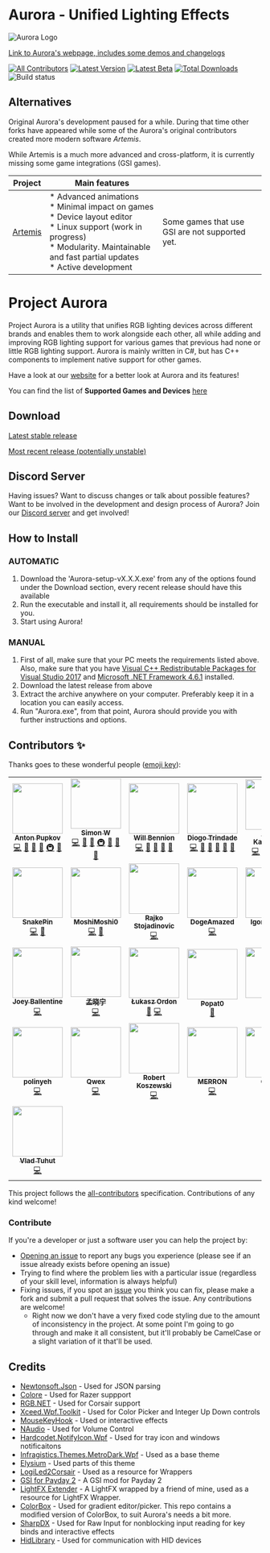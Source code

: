 # Aurora - Unified Lighting Effects
![Aurora Logo](http://i.imgur.com/ZkxyAyp.png)

[Link to Aurora's webpage, includes some demos and changelogs](http://project-aurora.com/)

[![All Contributors](https://img.shields.io/badge/all_contributors-17-orange.svg?style=flat-square)](#contributors-)
[![Latest Version](https://img.shields.io/github/v/release/Aurora-RGB/Aurora?label=latest)](https://github.com/Aurora-RGB/Aurora/releases/latest)
[![Latest Beta](https://img.shields.io/github/v/release/Aurora-RGB/Aurora?include_prereleases&label=beta)](https://github.com/Aurora-RGB/Aurora/releasest)
[![Total Downloads](https://img.shields.io/github/downloads/Aurora-RGB/Aurora/total.svg)](https://github.com/Aurora-RGB/Aurora/releases/latest)
![Build status](https://img.shields.io/badge/language-C%23-178600.svg)

## Alternatives
Original Aurora's development paused for a while. During that time other forks have appeared while some of the Aurora's original contributors created more modern software *Artemis*.

While Artemis is a much more advanced and cross-platform, it is currently missing some game integrations (GSI games).

| Project                                           | Main features                                                                                                                                                                                          |                                                |
|---------------------------------------------------|--------------------------------------------------------------------------------------------------------------------------------------------------------------------------------------------------------|------------------------------------------------|
| [Artemis](https://github.com/Artemis-RGB/Artemis) | * Advanced animations<br/>* Minimal impact on games<br/>* Device layout editor<br/>* Linux support (work in progress)<br/>* Modularity. Maintainable and fast partial updates<br/>* Active development | Some games that use GSI are not supported yet. |

# Project Aurora
Project Aurora is a utility that unifies RGB lighting devices across different brands and enables them to work alongside each other, all while adding and improving RGB lighting support for various games that previous had none or little RGB lighting support. Aurora is mainly written in C#, but has C++ components to implement native support for other games.

Have a look at our [website](https://www.project-aurora.com/) for a better look at Aurora and its features!

You can find the list of **Supported Games and Devices** [here](https://github.com/Aurora-RGB/Aurora/wiki/Supported-Games-&-Devices)

## Download

[Latest stable release](https://github.com/Aurora-RGB/Aurora/releases/latest)

[Most recent release (potentially unstable)](https://github.com/Aurora-RGB/Aurora/releases)

## Discord Server

Having issues? Want to discuss changes or talk about possible features? Want to be involved in the development and design process of Aurora? Join our [Discord server](https://discord.gg/YAuBmg9) and get involved!

## How to Install

### AUTOMATIC

1. Download the 'Aurora-setup-vX.X.X.exe' from any of the options found under the Download section, every recent release should have this available
2. Run the executable and install it, all requirements should be installed for you.
3. Start using Aurora!

### MANUAL

1. First of all, make sure that your PC meets the requirements listed above. Also, make sure that you have [Visual C++ Redistributable Packages for Visual Studio 2017](https://support.microsoft.com/en-gb/help/2977003/the-latest-supported-visual-c-downloads) and [Microsoft .NET Framework 4.6.1](https://www.microsoft.com/en-gb/download/details.aspx?id=49981) installed.
2. Download the latest release from above
3. Extract the archive anywhere on your computer. Preferably keep it in a location you can easily access.
4. Run "Aurora.exe", from that point, Aurora should provide you with further instructions and options.

## Contributors ✨

Thanks goes to these wonderful people ([emoji key](https://allcontributors.org/docs/en/emoji-key)):

<!-- ALL-CONTRIBUTORS-LIST:START - Do not remove or modify this section -->
<!-- prettier-ignore-start -->
<!-- markdownlint-disable -->
<table>
  <tr>
    <td align="center"><a href="https://github.com/antonpup"><img src="https://avatars2.githubusercontent.com/u/3421963?v=4?s=100" width="100px;" alt=""/><br /><sub><b>Anton Pupkov</b></sub></a><br /><a href="https://github.com/Aurora-RGB/Aurora/commits?author=antonpup" title="Code">💻</a> <a href="#question-antonpup" title="Answering Questions">💬</a> <a href="https://github.com/Aurora-RGB/Aurora/commits?author=antonpup" title="Documentation">📖</a> <a href="#design-antonpup" title="Design">🎨</a> <a href="#infra-antonpup" title="Infrastructure (Hosting, Build-Tools, etc)">🚇</a> <a href="https://github.com/Aurora-RGB/Aurora/pulls?q=is%3Apr+reviewed-by%3Aantonpup" title="Reviewed Pull Requests">👀</a></td>
    <td align="center"><a href="https://github.com/simon-wh"><img src="https://avatars3.githubusercontent.com/u/10797576?v=4?s=100" width="100px;" alt=""/><br /><sub><b>Simon W</b></sub></a><br /><a href="https://github.com/Aurora-RGB/Aurora/commits?author=simon-wh" title="Code">💻</a> <a href="#question-simon-wh" title="Answering Questions">💬</a> <a href="https://github.com/Aurora-RGB/Aurora/commits?author=simon-wh" title="Documentation">📖</a> <a href="#infra-simon-wh" title="Infrastructure (Hosting, Build-Tools, etc)">🚇</a> <a href="https://github.com/Aurora-RGB/Aurora/pulls?q=is%3Apr+reviewed-by%3Asimon-wh" title="Reviewed Pull Requests">👀</a> <a href="#projectManagement-simon-wh" title="Project Management">📆</a> <a href="#maintenance-simon-wh" title="Maintenance">🚧</a></td>
    <td align="center"><a href="https://github.com/Wibble199"><img src="https://avatars0.githubusercontent.com/u/3984322?v=4?s=100" width="100px;" alt=""/><br /><sub><b>Will Bennion</b></sub></a><br /><a href="https://github.com/Aurora-RGB/Aurora/commits?author=Wibble199" title="Code">💻</a> <a href="#question-Wibble199" title="Answering Questions">💬</a> <a href="https://github.com/Aurora-RGB/Aurora/commits?author=Wibble199" title="Documentation">📖</a> <a href="#maintenance-Wibble199" title="Maintenance">🚧</a> <a href="https://github.com/Aurora-RGB/Aurora/pulls?q=is%3Apr+reviewed-by%3AWibble199" title="Reviewed Pull Requests">👀</a></td>
    <td align="center"><a href="https://github.com/diogotr7"><img src="https://avatars2.githubusercontent.com/u/29486064?v=4?s=100" width="100px;" alt=""/><br /><sub><b>Diogo Trindade</b></sub></a><br /><a href="https://github.com/Aurora-RGB/Aurora/commits?author=diogotr7" title="Code">💻</a> <a href="#question-diogotr7" title="Answering Questions">💬</a> <a href="#maintenance-diogotr7" title="Maintenance">🚧</a> <a href="#projectManagement-diogotr7" title="Project Management">📆</a> <a href="https://github.com/Aurora-RGB/Aurora/pulls?q=is%3Apr+reviewed-by%3Adiogotr7" title="Reviewed Pull Requests">👀</a> <a href="https://github.com/Aurora-RGB/Aurora/commits?author=diogotr7" title="Documentation">📖</a></td>
    <td align="center"><a href="https://github.com/Aytackydln"><img src="https://avatars2.githubusercontent.com/u/11393706?v=4?s=100" width="100px;" alt=""/><br /><sub><b>Aytaç Kayadelen</b></sub></a><br /><a href="https://github.com/Aurora-RGB/Aurora/commits?author=Aytackydln" title="Code">💻</a> <a href="#question-Aytackydln" title="Answering Questions">💬</a> <a href="#maintenance-Aytackydln" title="Maintenance">🚧</a> <a href="https://github.com/Aurora-RGB/Aurora/pulls?q=is%3Apr+reviewed-by%3AAytackydln" title="Reviewed Pull Requests">👀</a> <a href="https://github.com/Aurora-RGB/Aurora/commits?author=Aytackydln" title="Documentation">📖</a></td>
    <td align="center"><a href="https://www.uniquegem.net"><img src="https://avatars1.githubusercontent.com/u/20298837?v=4?s=100" width="100px;" alt=""/><br /><sub><b>Gurjot</b></sub></a><br /><a href="https://github.com/Aurora-RGB/Aurora/commits?author=Gurjot95" title="Code">💻</a> <a href="#question-Gurjot95" title="Answering Questions">💬</a> <a href="#maintenance-Gurjot95" title="Maintenance">🚧</a></td>
    <td align="center"><a href="https://github.com/gitmacer"><img src="https://avatars3.githubusercontent.com/u/37345589?v=4?s=100" width="100px;" alt=""/><br /><sub><b>Tim Oberle</b></sub></a><br /><a href="https://github.com/Aurora-RGB/Aurora/commits?author=gitmacer" title="Code">💻</a> <a href="#question-gitmacer" title="Answering Questions">💬</a> <a href="https://github.com/Aurora-RGB/Aurora/issues?q=author%3Agitmacer" title="Bug reports">🐛</a></td>
  </tr>
  <tr>
    <td align="center"><a href="https://github.com/SnakePin"><img src="https://avatars1.githubusercontent.com/u/18491360?v=4?s=100" width="100px;" alt=""/><br /><sub><b>SnakePin</b></sub></a><br /><a href="https://github.com/Aurora-RGB/Aurora/commits?author=SnakePin" title="Code">💻</a> <a href="#question-SnakePin" title="Answering Questions">💬</a></td>
    <td align="center"><a href="https://github.com/MoshiMoshi0"><img src="https://avatars2.githubusercontent.com/u/902882?v=4?s=100" width="100px;" alt=""/><br /><sub><b>MoshiMoshi0</b></sub></a><br /><a href="https://github.com/Aurora-RGB/Aurora/commits?author=MoshiMoshi0" title="Code">💻</a> <a href="#question-MoshiMoshi0" title="Answering Questions">💬</a></td>
    <td align="center"><a href="http://rajko.info"><img src="https://avatars3.githubusercontent.com/u/205276?v=4?s=100" width="100px;" alt=""/><br /><sub><b>Rajko Stojadinovic</b></sub></a><br /><a href="https://github.com/Aurora-RGB/Aurora/commits?author=rajkosto" title="Code">💻</a></td>
    <td align="center"><a href="https://github.com/DogeAmazed"><img src="https://avatars0.githubusercontent.com/u/2185647?v=4?s=100" width="100px;" alt=""/><br /><sub><b>DogeAmazed</b></sub></a><br /><a href="https://github.com/Aurora-RGB/Aurora/commits?author=DogeAmazed" title="Code">💻</a></td>
    <td align="center"><a href="https://github.com/VoronFX"><img src="https://avatars3.githubusercontent.com/u/7604250?v=4?s=100" width="100px;" alt=""/><br /><sub><b>Igor Voronin</b></sub></a><br /><a href="https://github.com/Aurora-RGB/Aurora/commits?author=VoronFX" title="Code">💻</a> <a href="#ideas-VoronFX" title="Ideas, Planning, & Feedback">🤔</a></td>
    <td align="center"><a href="https://lokalise.com"><img src="https://avatars1.githubusercontent.com/u/1381419?v=4?s=100" width="100px;" alt=""/><br /><sub><b>Arturs Ziborovs</b></sub></a><br /><a href="https://github.com/Aurora-RGB/Aurora/commits?author=DrParanoia" title="Code">💻</a></td>
    <td align="center"><a href="https://github.com/srodriguez1850"><img src="https://avatars3.githubusercontent.com/u/9145577?v=4?s=100" width="100px;" alt=""/><br /><sub><b>Sebastian Rodriguez</b></sub></a><br /><a href="https://github.com/Aurora-RGB/Aurora/commits?author=srodriguez1850" title="Code">💻</a></td>
  </tr>
  <tr>
    <td align="center"><a href="https://github.com/JoeyBallentine"><img src="https://avatars0.githubusercontent.com/u/34788790?v=4?s=100" width="100px;" alt=""/><br /><sub><b>Joey Ballentine</b></sub></a><br /><a href="https://github.com/Aurora-RGB/Aurora/commits?author=JoeyBallentine" title="Code">💻</a></td>
    <td align="center"><a href="https://github.com/meng0609"><img src="https://avatars2.githubusercontent.com/u/15703207?v=4?s=100" width="100px;" alt=""/><br /><sub><b>孟晓宁</b></sub></a><br /><a href="https://github.com/Aurora-RGB/Aurora/commits?author=meng0609" title="Code">💻</a></td>
    <td align="center"><a href="https://github.com/th3an7"><img src="https://avatars3.githubusercontent.com/u/13398380?v=4?s=100" width="100px;" alt=""/><br /><sub><b>Łukasz Ordon</b></sub></a><br /><a href="#question-th3an7" title="Answering Questions">💬</a> <a href="https://github.com/Aurora-RGB/Aurora/commits?author=th3an7" title="Code">💻</a></td>
    <td align="center"><a href="https://github.com/Popat0"><img src="https://avatars1.githubusercontent.com/u/712015?v=4?s=100" width="100px;" alt=""/><br /><sub><b>Popat0</b></sub></a><br /><a href="#question-Popat0" title="Answering Questions">💬</a></td>
    <td align="center"><a href="https://github.com/Fluto"><img src="https://avatars3.githubusercontent.com/u/7686594?v=4?s=100" width="100px;" alt=""/><br /><sub><b>Fluto</b></sub></a><br /><a href="https://github.com/Aurora-RGB/Aurora/commits?author=Fluto" title="Code">💻</a></td>
    <td align="center"><a href="http://stuntguy3000.com"><img src="https://avatars1.githubusercontent.com/u/1522389?v=4?s=100" width="100px;" alt=""/><br /><sub><b>Luke Anderson</b></sub></a><br /><a href="https://github.com/Aurora-RGB/Aurora/commits?author=stuntguy3000" title="Code">💻</a></td>
    <td align="center"><a href="https://github.com/Lexevolution"><img src="https://avatars1.githubusercontent.com/u/31176843?v=4?s=100" width="100px;" alt=""/><br /><sub><b>Lexevo</b></sub></a><br /><a href="https://github.com/Aurora-RGB/Aurora/commits?author=Lexevolution" title="Code">💻</a></td>
  </tr>
  <tr>
    <td align="center"><a href="https://github.com/rushdie99"><img src="https://avatars3.githubusercontent.com/u/9208301?v=4?s=100" width="100px;" alt=""/><br /><sub><b>polinyeh</b></sub></a><br /><a href="https://github.com/Aurora-RGB/Aurora/commits?author=rushdie99" title="Code">💻</a></td>
    <td align="center"><a href="https://github.com/xQwexx"><img src="https://avatars3.githubusercontent.com/u/17799600?v=4?s=100" width="100px;" alt=""/><br /><sub><b>Qwex</b></sub></a><br /><a href="https://github.com/Aurora-RGB/Aurora/commits?author=xQwexx" title="Code">💻</a></td>
    <td align="center"><a href="https://github.com/rkkoszewski"><img src="https://avatars3.githubusercontent.com/u/2161487?v=4?s=100" width="100px;" alt=""/><br /><sub><b>Robert Koszewski</b></sub></a><br /><a href="https://github.com/Aurora-RGB/Aurora/commits?author=rkkoszewski" title="Code">💻</a></td>
    <td align="center"><a href="https://github.com/MERR0N"><img src="https://avatars3.githubusercontent.com/u/1478272?v=4?s=100" width="100px;" alt=""/><br /><sub><b>MERRON</b></sub></a><br /><a href="https://github.com/Aurora-RGB/Aurora/commits?author=MERR0N" title="Code">💻</a></td>
    <td align="center"><a href="https://github.com/Crapy"><img src="https://avatars3.githubusercontent.com/u/95396554?v=4?s=100" width="100px;" alt=""/><br /><sub><b>Crapy</b></sub></a><br /><a href="https://github.com/Aurora-RGB/Aurora/commits?author=Crapy" title="Code">💻</a></td>
    <td align="center"><a href="https://github.com/tirrorex"><img src="https://avatars3.githubusercontent.com/u/8297740?v=4?s=100" width="100px;" alt=""/><br /><sub><b>Thibaut Noah</b></sub></a><br /><a href="https://github.com/Aurora-RGB/Aurora/commits?author=tirrorex" title="Code">💻</a></td>
    <td align="center"><a href="https://github.com/dmaniaa"><img src="https://avatars3.githubusercontent.com/u/5054694?v=4?s=100" width="100px;" alt=""/><br /><sub><b>Daniel Mania</b></sub></a><br /><a href="https://github.com/Aurora-RGB/Aurora/commits?author=dmaniaa" title="Code">💻</a></td>
  </tr>
  <tr>
    <td align="center"><a href="https://github.com/ematt"><img src="https://avatars3.githubusercontent.com/u/8307412?v=4?s=100" width="100px;" alt=""/><br /><sub><b>Vlad Tuhut</b></sub></a><br /><a href="https://github.com/Aurora-RGB/Aurora/commits?author=ematt" title="Code">💻</a></td>
  </tr>
</table>

<!-- markdownlint-enable -->
<!-- prettier-ignore-end -->
<!-- ALL-CONTRIBUTORS-LIST:END -->

This project follows the [all-contributors](https://github.com/all-contributors/all-contributors) specification. Contributions of any kind welcome!

### Contribute

If you're a developer or just a software user you can help the project by:

* [Opening an issue](https://github.com/Aurora-RGB/Aurora/issues) to report any bugs you experience (please see if an issue already exists before opening an issue)
* Trying to find where the problem lies with a particular issue (regardless of your skill level, information is always helpful)
* Fixing issues, if you spot an [issue](https://github.com/Aurora-RGB/Aurora/issues) you think you can fix, please make a fork and submit a pull request that solves the issue. Any contributions are welcome!
  * Right now we don't have a very fixed code styling due to the amount of inconsistency in the project. At some point I'm going to go through and make it all consistent, but it'll probably be CamelCase or a slight variation of it that'll be used.



## Credits

* [Newtonsoft.Json](https://github.com/JamesNK/Newtonsoft.Json) - Used for JSON parsing
* [Colore](https://github.com/CoraleStudios/Colore) - Used for Razer suppport
* [RGB.NET](https://github.com/DarthAffe/RGB.NET) - Used for Corsair support
* [Xceed.Wpf.Toolkit](http://wpftoolkit.codeplex.com/) - Used for Color Picker and Integer Up Down controls
* [MouseKeyHook](https://github.com/gmamaladze/globalmousekeyhook) - Used or interactive effects
* [NAudio](https://github.com/naudio/NAudio) - Used for Volume Control
* [Hardcodet.NotifyIcon.Wpf](http://www.hardcodet.net/wpf-notifyicon) - Used for tray icon and windows notificaitons
* [Infragistics.Themes.MetroDark.Wpf](http://www.infragistics.com/community/blogs/blagunas/archive/2013/05/25/free-metro-light-and-dark-themes-for-wpf-and-silverlight-microsoft-controls.aspx) - Used as a base theme
* [Elysium](https://elysium.codeplex.com/) - Used parts of this theme
* [LogiLed2Corsair](https://github.com/VRocker/LogiLed2Corsair) - Used as a resource for Wrappers
* [GSI for Payday 2](https://github.com/simon-wh/PAYDAY-2-GSI) - A GSI mod for Payday 2
* [LightFX Extender](https://github.com/Archomeda/lightfx-extender) - A LightFX wrapped by a friend of mine, used as a resource for LightFX Wrapper.
* [ColorBox](http://colorbox.codeplex.com/) - Used for gradient editor/picker. This repo contains a modified version of ColorBox, to suit Aurora's needs a bit more.
* [SharpDX](http://sharpdx.org/) - Used for Raw Input for nonblocking input reading for key binds and interactive effects
* [HidLibrary](https://github.com/mikeobrien/HidLibrary) - Used for communication with HID devices

